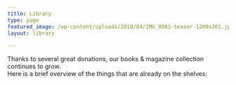 ```yaml
---
title: Library
type: page
featured_image: /wp-content/uploads/2018/04/IMG_0981-teaser-1200x361.jpg
layout: library

---
```

Thanks to several great donations, our books & magazine collection continues to grow.  
Here is a brief overview of the things that are already on the shelves:

